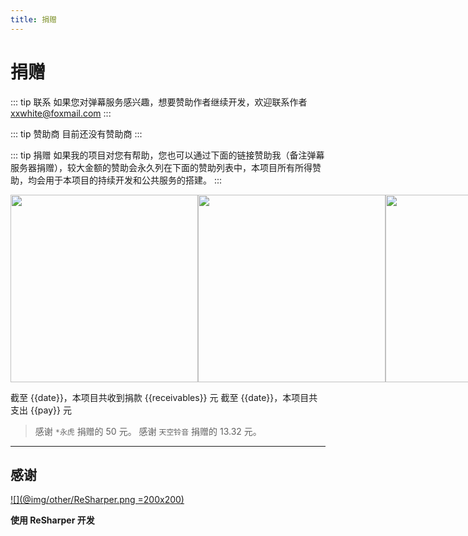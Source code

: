 ```yaml
---
title: 捐赠
---
```


# 捐赠

::: tip 联系
如果您对弹幕服务感兴趣，想要赞助作者继续开发，欢迎联系作者 xxwhite@foxmail.com
:::

::: tip 赞助商
目前还没有赞助商
:::

::: tip 捐赠
如果我的项目对您有帮助，您也可以通过下面的链接赞助我（备注弹幕服务器捐赠），较大金额的赞助会永久列在下面的赞助列表中，本项目所有所得赞助，均会用于本项目的持续开发和公共服务的搭建。
:::

<center style="display:flex; justify-content:space-around;">
<a href="https://afdian.net/@monologuechi" target="_blank"><img class="sponsors-img" src="@img/other/afdian-MonoLogueChi.png"></a>
<img src="@img/other/alipay.png" class="sponsors-img">
<img src="@img/other/wechatpay.png" class="sponsors-img">
</center>

截至 {{date}}，本项目共收到捐款 {{receivables}} 元
截至 {{date}}，本项目共支出 {{pay}} 元

> 感谢 `*永虎` 捐赠的 50 元。
> 感谢 `天空铃音` 捐赠的 13.32 元。

---

## 感谢

[![](@img/other/ReSharper.png =200x200)](https://www.jetbrains.com/resharper/)

**使用 ReSharper 开发**

<script>
const date = new Date();
const year = date.getFullYear();
const month = date.getMonth() + 1;
var start_time = "2020-1";
var arr = start_time.split('-');
var start_year = arr[0];
var start_month = arr[1];
var count = ( year-start_year ) * 12 + month - start_month +1;

const pay = 344 + count * 24;
const otherReceivables = 5.36 + 5;
const receivables = 50 + 13.32 + otherReceivables;

export default {
  data() {
    return {
      date: `${year}年${month}月`,
      pay: pay,
      receivables: receivables
    }
  }
}
</script>

<ClientOnly>
  <Vssue title="捐赠-Other | 弹幕服务器文档" />
</ClientOnly>

<style lang="stylus" scoped>
.sponsors-img {
  height: 400px;
  @media(max-width: 1600px) {
    height: 350px;
  }
  @media(max-width: 1450px) {
    height: 300px;
  }
}
</style>
